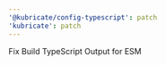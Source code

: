 ```yaml
---
'@kubricate/config-typescript': patch
'kubricate': patch
---
```


Fix Build TypeScript Output for ESM

